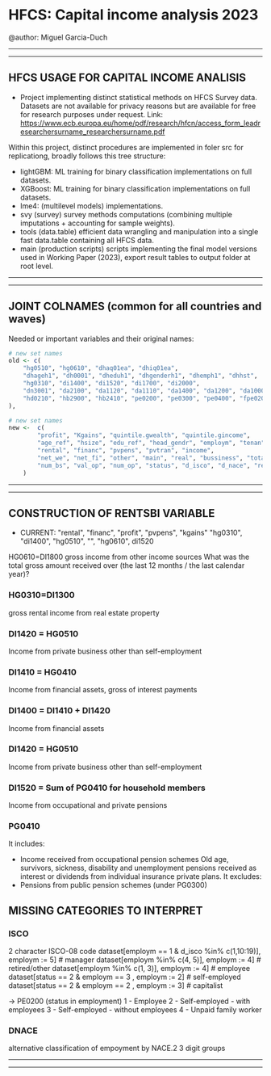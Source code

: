 # HFCS: Capital income analysis 2023

@author: Miguel Garcia-Duch

-----------------------------------------------------------------------------------------------------------------------
-----------------------------------------------------------------------------------------------------------------------

## HFCS USAGE FOR CAPITAL INCOME ANALISIS

- Project implementing distinct statistical methods on HFCS Survey data. Datasets are not available for privacy reasons but are available for free for research purposes under request. Link: <https://www.ecb.europa.eu/home/pdf/research/hfcn/access_form_leadresearchersurname_researchersurname.pdf>

Within this project, distinct procedures are implemented in foler src for replicationg, broadly follows this tree structure:

- lightGBM: ML training for binary classification implementations on full datasets.
- XGBoost: ML training for binary classification implementations on full datasets.
- lme4: (multilevel models) implementations.
- svy (survey) survey methods computations (combining multiple imputations + accounting for sample weights).
- tools (data.table) efficient data wrangling and manipulation into a single fast data.table containing all HFCS data.
- main (production scripts) scripts implementing the final model versions used in Working Paper (2023), export result tables to output folder at root level.

-----------------------------------------------------------------------------------------------------------------------
-----------------------------------------------------------------------------------------------------------------------

## JOINT COLNAMES (common for all countries and waves)

Needed or important variables and their original names:

```r
# new set names
old <- c(
    "hg0510", "hg0610", "dhaq01ea", "dhiq01ea",
    "dhageh1", "dh0001", "dheduh1", "dhgenderh1", "dhemph1", "dhhst",
    "hg0310", "di1400", "di1520", "di1700", "di2000",
    "dn3001", "da2100", "da1120", "da1110", "da1400", "da1200", "da1000",
    "hd0210", "hb2900", "hb2410", "pe0200", "pe0300", "pe0400", "fpe0200", "fpe0300"
),
```

```r
# new set names
new <-  c(
        "profit", "Kgains", "quintile.gwealth", "quintile.gincome",
        "age_ref", "hsize", "edu_ref", "head_gendr", "employm", "tenan",
        "rental", "financ", "pvpens", "pvtran", "income",
        "net_we", "net_fi", "other", "main", "real", "bussiness", "total_real",
        "num_bs", "val_op", "num_op", "status", "d_isco", "d_nace", "retired_status", "retired_isco08"
    )
```

-----------------------------------------------------------------------------------------------------------------------
-----------------------------------------------------------------------------------------------------------------------

## CONSTRUCTION OF RENTSBI VARIABLE

- CURRENT:
"rental", "financ", "profit", "pvpens", "kgains"
"hg0310", "di1400", "hg0510", "", "hg0610", di1520

HG0610=DI1800
gross income from other income sources
What was the total gross amount received over (the last 12 months / the last
calendar year)?

### HG0310=DI1300

gross rental income from real estate property

### DI1420 = HG0510

Income from private business other than self-employment

### DI1410 = HG0410

Income from financial assets, gross of interest payments

### DI1400 = DI1410 + DI1420

Income from financial assets

### DI1420 = HG0510

Income from private business other than self-employment

### DI1520 = Sum of PG0410 for household members

Income from occupational and private pensions

### PG0410

It includes:

- Income received from occupational pension schemes
Old age, survivors, sickness, disability and unemployment pensions received as
interest or dividends from individual insurance private plans.
It excludes:
- Pensions from public pension schemes (under PG0300)

## MISSING CATEGORIES TO INTERPRET

### ISCO

2 character ISCO-08 code
dataset[employm == 1 & d_isco %in% c(1,10:19)], employm := 5] # manager
dataset[employm %in% c(4, 5)], employm := 4] # retired/other
dataset[employm %in% c(1, 3)], employm := 4] # employee
dataset[status == 2  & employm == 3 , employm := 2] # self-employed
dataset[status == 2  & employm == 2 , employm := 3] # capitalist

-> PE0200 (status in employment)
1 - Employee
2 - Self-employed - with employees
3 - Self-employed - without employees
4 - Unpaid family worker

### DNACE

alternative classification of empoyment by NACE.2 3 digit groups

-----------------------------------------------------------------------------------------------------------------------
-----------------------------------------------------------------------------------------------------------------------
